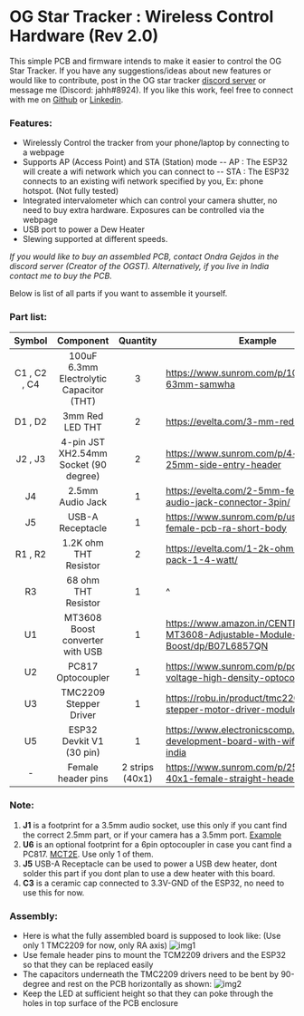 # OG Star Tracker : Wireless Control Hardware (Rev 2.0)

This simple PCB and firmware intends to make it easier to control the OG Star Tracker. If you have any suggestions/ideas about new features or would like to contribute, post in the OG star tracker [discord server](https://discord.com/invite/dyFKm79gKJ) or message me (Discord: jahh#8924).
If you like this work, feel free to connect with me on [Github](https://github.com/jugal2001) or [Linkedin](https://www.linkedin.com/in/jugaljesing/).
### Features:
- Wirelessly Control the tracker from your phone/laptop by connecting to a webpage
- Supports AP (Access Point) and STA (Station) mode
 -- AP  : The ESP32 will create a wifi network which you can connect to
 -- STA : The ESP32 connects to an existing wifi network specified by you, Ex: phone hotspot. (Not fully tested)
- Integrated intervalometer which can control your camera shutter, no need to buy extra hardware. Exposures can be controlled via the webpage
- USB port to power a Dew Heater
- Slewing supported at different speeds.

*If you would like to buy an assembled PCB, contact Ondra Gejdos in the discord server (Creator of the OGST). Alternatively, if you live in India contact me to buy the PCB.*

Below is list of all parts if you want to assemble it yourself.
### Part list:
| Symbol        | Component             | Quantity | Example |
|:-:            |:-:                    |:-:       |  ----   |
| C1 , C2 , C4  | 100uF 6.3mm Electrolytic Capacitor (THT)| 3 | https://www.sunrom.com/p/100uf-35v-63mm-samwha|
| D1 , D2       | 3mm Red LED THT       |   2      | https://evelta.com/3-mm-red-led/ |
| J2 , J3       | 4-pin JST XH2.54mm Socket (90 degree) |   2       | https://www.sunrom.com/p/4-pin-jst-xh-25mm-side-entry-header  |
| J4            | 2.5mm Audio Jack      |   1      | https://evelta.com/2-5mm-female-audio-jack-connector-3pin/|
| J5            | USB-A Receptacle      |   1      | https://www.sunrom.com/p/usb-a-type-female-pcb-ra-short-body |
| R1 , R2       | 1.2K ohm THT Resistor |   2      | https://evelta.com/1-2k-ohm-resistance-pack-1-4-watt/|
| R3            |  68 ohm THT Resistor  |   1      | ^ |
| U1            | MT3608 Boost converter with USB |  1     |https://www.amazon.in/CENTIoT-MT3608-Adjustable-Module-Boost/dp/B07L6857QN|
| U2            | PC817 Optocoupler     |   1     | https://www.sunrom.com/p/pc817-low-voltage-high-density-optocoupler|
| U3            | TMC2209 Stepper Driver|   1     | https://robu.in/product/tmc2209-v3-0-stepper-motor-driver-module/ |
| U5            | ESP32 Devkit V1 (30 pin)|  1    | https://www.electronicscomp.com/esp32-development-board-with-wifi-bluetooth-india|
| -             | Female header pins    | 2 strips (40x1) | https://www.sunrom.com/p/254mm-40x1-female-straight-header-strip|

### Note:
1. **J1** is a footprint for a 3.5mm audio socket, use this only if you cant find the correct 2.5mm part, or if your camera has a 3.5mm port. [Example](https://robu.in/product/smartelex-audio-jack-3-5mm-trrs-smd/)
2. **U6** is an optional footprint for a 6pin optocoupler in case you cant find a PC817. [MCT2E](https://projectpoint.in/datasheets/pdf/mct2e.pdf). Use only 1 of them.
3. **J5** USB-A Receptacle can be used to power a USB dew heater, dont solder this part if you dont plan to use a dew heater with this board.
4. **C3** is a ceramic cap connected to 3.3V-GND of the ESP32, no need to use this for now.

### Assembly:
- Here is what the fully assembled board is supposed to look like: (Use only 1 TMC2209 for now, only RA axis)
![img1](./img/og_v2.png)
- Use female header pins to mount the TCM2209 drivers and the ESP32 so that they can be replaced easily
- The capacitors underneath the TMC2209 drivers need to be bent by 90-degree and rest on the PCB horizontally as shown:
![img2](./img/cap.png)
- Keep the LED at sufficient height so that they can poke through the holes in top surface of the PCB enclosure
